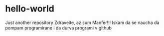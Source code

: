 # hello-world
Just another repository
Zdraveite, az sum Manfer!!!
Iskam da se naucha da pompam programirane i da durva programi v github
